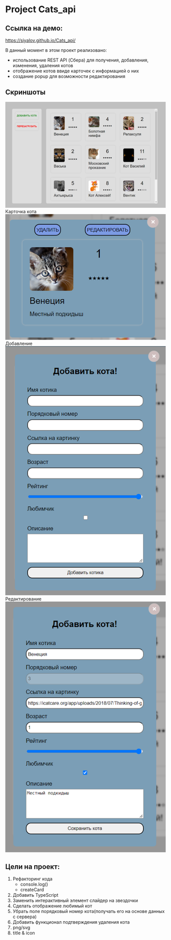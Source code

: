 # Project Cats_api

## Ссылка на демо: 
https://siyalov.github.io/Cats_api/

В данный момент в этом проект реализовано:
* использование REST API (Сбера) для получения, добавления, изменения, удаления котов
* отображение котов ввиде карточек с информацией о них
* создание popup для возможности редактирования 

## Скриншоты 
![alt text](docs/Cats.png)
  Карточка кота
![alt text](docs/Cats2.png)
Добавление
![alt text](docs/Cats4.png)
Редактирование
![alt text](docs/Cats3.png)
 
## Цели на проект:

1. Рефакторинг кода
    * console.log()
    * createCard
2. Добавить TypeScript
3. Заменить интерактивный элемент слайдер на звездочки 
4. Сделать отображение любимый кот
5. Убрать поле порядковый номер кота(получать его на основе данных с сервера)
6. Добавить функционал подтверждения удаления кота
7. png/svg 
8. title & icon
